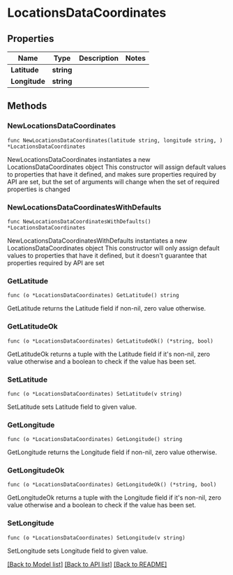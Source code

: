 # LocationsDataCoordinates

## Properties

Name | Type | Description | Notes
------------ | ------------- | ------------- | -------------
**Latitude** | **string** |  | 
**Longitude** | **string** |  | 

## Methods

### NewLocationsDataCoordinates

`func NewLocationsDataCoordinates(latitude string, longitude string, ) *LocationsDataCoordinates`

NewLocationsDataCoordinates instantiates a new LocationsDataCoordinates object
This constructor will assign default values to properties that have it defined,
and makes sure properties required by API are set, but the set of arguments
will change when the set of required properties is changed

### NewLocationsDataCoordinatesWithDefaults

`func NewLocationsDataCoordinatesWithDefaults() *LocationsDataCoordinates`

NewLocationsDataCoordinatesWithDefaults instantiates a new LocationsDataCoordinates object
This constructor will only assign default values to properties that have it defined,
but it doesn't guarantee that properties required by API are set

### GetLatitude

`func (o *LocationsDataCoordinates) GetLatitude() string`

GetLatitude returns the Latitude field if non-nil, zero value otherwise.

### GetLatitudeOk

`func (o *LocationsDataCoordinates) GetLatitudeOk() (*string, bool)`

GetLatitudeOk returns a tuple with the Latitude field if it's non-nil, zero value otherwise
and a boolean to check if the value has been set.

### SetLatitude

`func (o *LocationsDataCoordinates) SetLatitude(v string)`

SetLatitude sets Latitude field to given value.


### GetLongitude

`func (o *LocationsDataCoordinates) GetLongitude() string`

GetLongitude returns the Longitude field if non-nil, zero value otherwise.

### GetLongitudeOk

`func (o *LocationsDataCoordinates) GetLongitudeOk() (*string, bool)`

GetLongitudeOk returns a tuple with the Longitude field if it's non-nil, zero value otherwise
and a boolean to check if the value has been set.

### SetLongitude

`func (o *LocationsDataCoordinates) SetLongitude(v string)`

SetLongitude sets Longitude field to given value.



[[Back to Model list]](../README.md#documentation-for-models) [[Back to API list]](../README.md#documentation-for-api-endpoints) [[Back to README]](../README.md)


